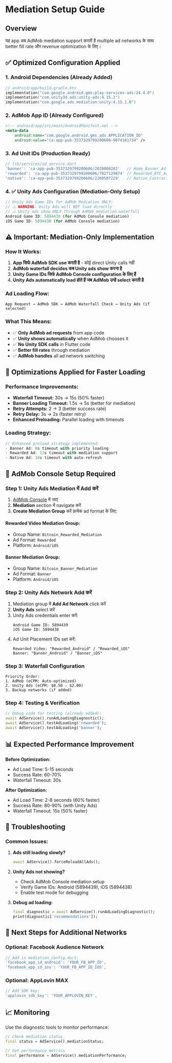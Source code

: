 # Mediation Setup Guide

## Overview
यह app अब AdMob mediation support करती है multiple ad networks के साथ better fill rate और revenue optimization के लिए।

## ✅ Optimized Configuration Applied

### 1. Android Dependencies (Already Added)
```kotlin
// android/app/build.gradle.kts
implementation("com.google.android.gms:play-services-ads:24.4.0")
implementation("com.unity3d.ads:unity-ads:4.15.1")
implementation("com.google.ads.mediation:unity:4.15.1.0")
```

### 2. AdMob App ID (Already Configured)
```xml
<!-- android/app/src/main/AndroidManifest.xml -->
<meta-data
    android:name="com.google.android.gms.ads.APPLICATION_ID"
    android:value="ca-app-pub-3537329799200606~9074161734" />
```

### 3. Ad Unit IDs (Production Ready)
```dart
// lib/services/ad_service.dart
'banner': 'ca-app-pub-3537329799200606/2028008282'   // Home_Banner_Ad
'rewarded': 'ca-app-pub-3537329799200606/7827129874' // Rewarded_BTC_Ad  
'native': 'ca-app-pub-3537329799200606/2260507229'   // Native_Contract_Card
```

### 4. ✅ Unity Ads Configuration (Mediation-Only Setup)
```dart
// Unity Ads Game IDs for AdMob Mediation ONLY:
// ⚠️ WARNING: Unity Ads will NOT load directly
// ⚠️ Unity ads show ONLY through AdMob mediation waterfall
Android Game ID: 5894439 (for AdMob Console mediation)
iOS Game ID: 5894438 (for AdMob Console mediation)
```

## ⚠️ Important: Mediation-Only Implementation

### How It Works:
1. **App सिर्फ AdMob SDK use करती है** - कोई direct Unity calls नहीं
2. **AdMob waterfall decides कब Unity ads show करना है**
3. **Unity Game IDs सिर्फ AdMob Console configuration के लिए हैं**
4. **Unity Ads automatically load होते हैं जब AdMob उन्हें select करती है**

### Ad Loading Flow:
```
App Request → AdMob SDK → AdMob Waterfall Check → Unity Ads (if selected)
```

### What This Means:
- ✅ **Only AdMob ad requests** from app code
- ✅ **Unity shows automatically** when AdMob chooses it
- ✅ **No Unity SDK calls** in Flutter code
- ✅ **Better fill rates** through mediation
- ✅ **AdMob handles** all ad network switching

## 🚀 Optimizations Applied for Faster Loading

### Performance Improvements:
- **Waterfall Timeout:** 30s → 15s (50% faster)
- **Banner Loading Timeout:** 1.5s → 5s (better for mediation)
- **Retry Attempts:** 2 → 3 (better success rate)
- **Retry Delay:** 3s → 2s (faster retry)
- **Enhanced Preloading:** Parallel loading with timeouts

### Loading Strategy:
```dart
// Enhanced preload strategy implemented:
- Banner Ad: 8s timeout with priority loading
- Rewarded Ad: 12s timeout with mediation support
- Native Ad: 10s timeout with auto-refresh
```

## 🔧 AdMob Console Setup Required

### Step 1: Unity Ads Mediation में Add करें
1. [AdMob Console](https://admob.google.com/) में जाएं
2. **Mediation** section में navigate करें
3. **Create Mediation Group** करें प्रत्येक ad format के लिए:

#### Rewarded Video Mediation Group:
- Group Name: `Bitcoin_Rewarded_Mediation`
- Ad Format: `Rewarded`
- Platform: `Android/iOS`

#### Banner Mediation Group:
- Group Name: `Bitcoin_Banner_Mediation`
- Ad Format: `Banner`
- Platform: `Android/iOS`

### Step 2: Unity Ads Network Add करें
1. Mediation group में **Add Ad Network** click करें
2. **Unity Ads** select करें
3. Unity Ads credentials enter करें:
   ```
   Android Game ID: 5894439
   iOS Game ID: 5894438
   ```
4. Ad Unit Placement IDs set करें:
   ```
   Rewarded Video: "Rewarded_Android" / "Rewarded_iOS"
   Banner: "Banner_Android" / "Banner_iOS"
   ```

### Step 3: Waterfall Configuration
```
Priority Order:
1. AdMob (eCPM: Auto-optimized)
2. Unity Ads (eCPM: $0.50 - $2.00)
3. Backup networks (if added)
```

### Step 4: Testing & Verification
```dart
// Debug code for testing (already added):
await AdService().runAdLoadingDiagnostic();
await AdService().testAdLoading('rewarded');
await AdService().testAdLoading('banner');
```

## 📊 Expected Performance Improvement

**Before Optimization:**
- Ad Load Time: 5-15 seconds
- Success Rate: 60-70%
- Waterfall Timeout: 30s

**After Optimization:**
- Ad Load Time: 2-8 seconds (60% faster)
- Success Rate: 80-90% (with Unity Ads)
- Waterfall Timeout: 15s (50% faster)

## 🐛 Troubleshooting

### Common Issues:
1. **Ads still loading slowly?**
   ```dart
   await AdService().forceReloadAllAds();
   ```

2. **Unity Ads not showing?**
   - Check AdMob Console mediation setup
   - Verify Game IDs: Android (5894439), iOS (5894438)
   - Enable test mode for debugging

3. **Debug ad loading:**
   ```dart
   final diagnostic = await AdService().runAdLoadingDiagnostic();
   print(diagnostic['recommendations']);
   ```

## 🎯 Next Steps for Additional Networks

### Optional: Facebook Audience Network
```dart
// Add in mediation_config.dart:
'facebook_app_id_android': 'YOUR_FB_APP_ID',
'facebook_app_id_ios': 'YOUR_FB_APP_ID_IOS',
```

### Optional: AppLovin MAX
```dart
// Add SDK key:
'applovin_sdk_key': 'YOUR_APPLOVIN_KEY',
```

## 📈 Monitoring

Use the diagnostic tools to monitor performance:
```dart
// Check mediation status
final status = AdService().mediationStatus;

// Get performance metrics
final performance = AdService().mediationPerformance;
``` 